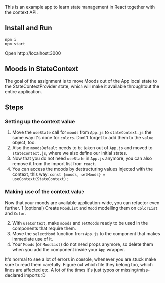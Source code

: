 This is an example app to learn state management in React together with the context API.

## Install and Run

```
npm i
npm start
```

Open http://localhost:3000

## Moods in StateContext

The goal of the assignment is to move Moods out of the App local state to the StateContextProvider state, which will make it available throughtout the entire application.

## Steps

### Setting up the context value

1. Move the `useState` call for `moods` from `App.js` to `stateContext.js` the same way it's done for `colors`. Dont't forget to add them to the `value` object, too.
2. Also the `moodsDefault` needs to be taken out of `App.js` and moved to `stateContext.js`, where we also define our initial states.
3. Now that you do not need `useState` in `App.js` anymore, you can also remove it from the import list from `react`.
4. You can access the moods by destructuring values injected with the context, this way:
   `const {moods, setMoods} = useContext(StateContext);`

### Making use of the context value

Now that your moods are available application-wide, you can refactor even further.
1 (optional) Create `MoodList` and `Mood` modelling them on `ColorList` and `Color`.

2. With `useContext`, make `moods` and `setMoods` ready to be used in the components that require them.
3. Move the `selectMood` function from `App.js` to the component that makes immediate use of it.
4. Your `Moods` (or `MoodList`) do not need props anymore, so delete them when you add the component inside your `App` wrapper.

It's normal to see a lot of errors in console, whenever you are stuck make sure to read them carefully. Figure out which file they belong too, which lines are affected etc. A lot of the times it's just typos or missing/miss-declared imports :D
